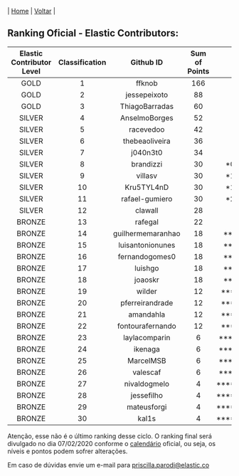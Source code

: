 | [Home](https://elastic.github.io/Elastic-Contributor-Program/) | [Voltar](https://elastic.github.io/Elastic-Contributor-Program/brazil) |

## Ranking Oficial - Elastic Contributors: ###

| Elastic Contributor Level |	Classification | Github ID |	Sum of Points	| Tie1 | Tie2 | Tie3	| Tie4 |
| :---:| :---: | :---: | :---: | :---:| :---: | :---: | :---: |
| GOLD	| 1	| ffknob	| 166	|
| GOLD	| 2	| jessepeixoto	| 88	| 			
| GOLD	| 3	| ThiagoBarradas	| 60	|			
| SILVER	| 4	| AnselmoBorges	| 52	|			
| SILVER	| 5	| racevedoo	| 42	|			
| SILVER	| 6	| thebeaoliveira	| 36	|				
| SILVER	| 7	| j040n3t0	| 34	|				
| SILVER	| 8	| brandizzi	| 30	| *07/07/2019 |	
| SILVER	| 9	| villasv	| 30	|	*10/09/2019	|		
| SILVER	| 10	| Kru5TYL4nD	| 30	|	*13/09/2019	|		
| SILVER	| 11	| rafael-gumiero	| 30	|	*23/09/2019	|		
| SILVER	| 12	| clawall	| 28	| 			
| BRONZE	| 13	| rafegal	| 22	| 			
| BRONZE	| 14	| guilhermemaranhao	| 18	| **05/06/2019 |		
| BRONZE	| 15	| luisantonionunes	| 18	| **08/07/2019 |		
| BRONZE	| 16	| fernandogomes0	| 18	| **16/07/2019 |		
| BRONZE	| 17	| luishgo	| 18	| **29/07/2019 |	
| BRONZE	| 18	| joaoskr	| 18	| **16/09/2019 |		
| BRONZE	| 19	| wilder	| 12	| ***17/07/2019	|		
| BRONZE	| 20	| pferreirandrade	| 12	|	***06/08/2019	|	
| BRONZE	| 21	| amandahla	| 12	| ***27/08/2019	|
| BRONZE	| 22	| fontourafernando	| 12	| ***02/09/2019	|	
| BRONZE	| 23	| laylacomparin	| 6	| ****23/05/2019 |	
| BRONZE	| 24	| ikenaga	| 6	|	****28/05/2019 |
| BRONZE	| 25	| MarcelMSB	| 6	|	****19/07/2019 |
| BRONZE	| 26	| valescaf	| 6	| ****23/09/2019 |			
| BRONZE	| 27	| nivaldogmelo	| 4	| *****29/07/2019 |			
| BRONZE	| 28	| jessefilho	| 4	| *****20/08/2019	|		
| BRONZE	| 29	| mateusforgi	| 4	| *****22/08/2019 | *****1	| *****1 | 1-C |
| BRONZE	| 30	| kal1s	| 4	| *****22/08/2019	| *****1 |	*****1 |	1-D |

Atenção, esse não é o último ranking desse ciclo. O ranking final será divulgado no dia 07/02/2020 conforme o [calendário](https://github.com/elastic/Elastic-Contributor-Program/blob/master/datas-prazos.md) oficial, ou seja, os níveis e pontos podem sofrer alterações.

Em caso de dúvidas envie um e-mail para priscilla.parodi@elastic.co

